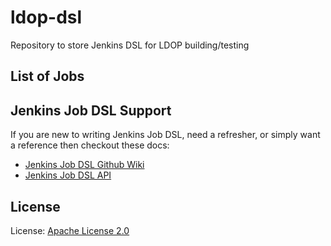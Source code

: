 # ldop-dsl
Repository to store Jenkins DSL for LDOP building/testing

## List of Jobs


## Jenkins Job DSL Support
If you are new to writing Jenkins Job DSL, need a refresher, or simply want a 
reference then checkout these docs:

* [Jenkins Job DSL Github Wiki](https://github.com/jenkinsci/job-dsl-plugin/wiki/Job-DSL-Commands)
* [Jenkins Job DSL API](https://jenkinsci.github.io/job-dsl-plugin/)


## License 
License: [Apache License 2.0](https://github.com/liatrio/ldop-dsl/blob/master/LICENSE)

